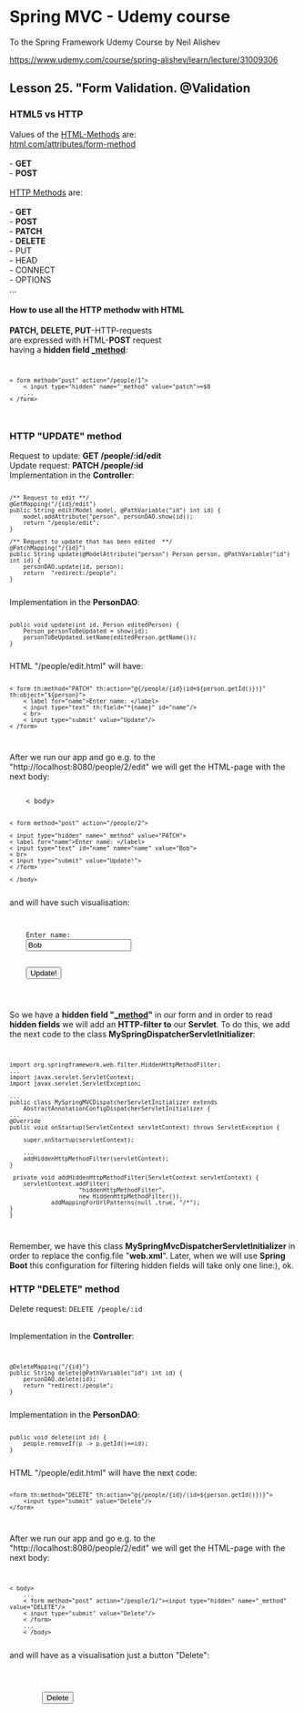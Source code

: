 # Spring MVC - Udemy course
To the Spring Framework Udemy Course by Neil Alishev

https://www.udemy.com/course/spring-alishev/learn/lecture/31009306

<h2>Lesson 25. "Form Validation. @Validation</h2>

<h3>HTML5 vs HTTP</h3>
Values of the <u>HTML-Methods</u> are:
<br>
<a href=html.com/attributes/form-method/>html.com/attributes/form-method</a>
<br>
<br>- <b>GET</b>
<br>- <b>POST</b>
<br>
<br><u>HTTP Methods</u> are:
<br>
<br>- <b>GET</b>
<br>- <b>POST</b>
<br>- <b>PATCH</b>
<br>- <b>DELETE</b>
<br>- PUT
<br>- HEAD
<br>- CONNECT
<br>- OPTIONS
<br> ...

<h4>How to use all the HTTP methodw with HTML</h4>

<b>PATCH, DELETE, PUT</b>-HTTP-requests 
<br>are expressed with HTML-<b>POST</b> request
<br>having a <b>hidden field <u>_method</u></b>:
<code>
    
    < form method="post" action="/people/1">
        < input type="hidden" name="_method" value="patch">=$0
        ...
    < /form>
</code>



<h3>HTTP "UPDATE" method</h3>
Request to update:   <b>GET /people/:id/edit</b>
<br>Update request:      <b>PATCH /people/:id</b>
<br>Implementation in the <b>Controller</b>:
<code>

    /** Request to edit **/
    @GetMapping("/{id}/edit")
    public String edit(Model model, @PathVariable("id") int id) {
        model.addAttribute("person", personDAO.show(id));
        return "/people/edit";
    }
    
    /** Request to update that has been edited  **/
    @PatchMapping("/{id}")
    public String update(@ModelAttribute("person") Person person, @PathVariable("id") int id) {
        personDAO.update(id, person);
        return  "redirect:/people";
    }

</code>
Implementation in the <b>PersonDAO</b>:
<code>
    
    public void update(int id, Person editedPerson) {
        Person personToBeUpdated = show(id);
        personToBeUpdated.setName(editedPerson.getName());
    }
</code>
HTML "/people/edit.html" will have:
    <code>

    < form th:method="PATCH" th:action="@{/people/{id}(id=${person.getId()})}" th:object="${person}">
        < label for="name">Enter name: </label>
        < input type="text" th:field="*{name}" id="name"/>
        < br>
        < input type="submit" value="Update"/>
    < /form>
    
</code>

After we run our app and go e.g. to the "http://localhost:8080/people/2/edit"
we will get the HTML-page with the next body:

<code>
    < body>

    < form method="post" action="/people/2">
    
    < input type="hidden" name="_method" value="PATCH">
    < label for="name">Enter name: </label>
    < input type="text" id="name" name="name" value="Bob">
    < br>
    < input type="submit" value="Update!">
    < /form>

    < /body>
</code>
and will have such visualisation:
<br>
<code>
<body>
<form method="post" action="/people/2"><input type="hidden" name="_method" value="PATCH">
    <label for="name">Enter name: </label>
    <input type="text" id="name" name="name" value="Bob">
    <br>
    <input type="submit" value="Update!">
</form>
</body>
</code>

So we have a <b>hidden field "<u>_method</u>"</b> in our
form and in order to read <b>hidden fields</b> we will
add an <b>HTTP-filter to</b> our <b>Servlet</b>.
To do this, we add the next code to the class <b>MySpringDispatcherServletInitializer</b>:
<code>

    import org.springframework.web.filter.HiddenHttpMethodFilter;
    ...
    import javax.servlet.ServletContext;
    import javax.servlet.ServletException;
    
    ...    
    public class MySpringMVCDispatcherServletInitializer extends
        AbstractAnnotationConfigDispatcherServletInitializer {
    ...
    @Override
    public void onStartup(ServletContext servletContext) throws ServletException {
        
        super.onStartup(servletContext);

        ...
        addHiddenHttpMethodFilter(servletContext);
    }

     private void addHiddenHttpMethodFilter(ServletContext servletContext) {
        servletContext.addFilter(
                        "hiddenHttpMethodFilter",
                        new HiddenHttpMethodFilter()).
                addMappingForUrlPatterns(null ,true, "/*");
    }
    }
</code>

Remember, we have this class <b>MySpringMvcDispatcherServletInitializer</b> in order to replace the
config.file "<b>web.xml</b>". Later, when we will use <b>Spring Boot</b> this configuration
for filtering hidden fields will take only one line:), ok.

<h3>HTTP "DELETE" method</h3>
Delete request: 
<code>DELETE /people/:id</code>

<br>Implementation in the <b>Controller</b>:
<br>
<code>

    @DeleteMapping("/{id}")
    public String delete(@PathVariable("id") int id) {
        personDAO.delete(id);
        return "redirect:/people";
    }
</code>
Implementation in the <b>PersonDAO</b>:
<code>

    public void delete(int id) {
        people.removeIf(p -> p.getId()==id);
    }
</code>
HTML "/people/edit.html" will have the next code:
    <code>

    <form th:method="DELETE" th:action="@{/people/{id}/(id=${person.getId()})}">
        <input type="submit" value="Delete"/>
    </form>
</code>

After we run our app and go e.g. to the "http://localhost:8080/people/2/edit"
we will get the HTML-page with the next body:
<code>
        
    < body>
        ...
        < form method="post" action="/people/1/"><input type="hidden" name="_method" value="DELETE"/>
        < input type="submit" value="Delete"/>
        < /form>
        ...
        < /body>
</code>
and will have as a visualisation just a button "Delete":
<br>
<code>
<br>
<form method="post" action="/people/1/"><input type="hidden" name="_method" value="DELETE"/>
        <input type="submit" value="Delete"/>
    </form>
</code>

